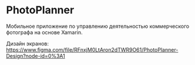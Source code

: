 # PhotoPlanner
Мобильное приложение по управлению деятельностью коммерческого фотографа на основе Xamarin.


Дизайн экранов: https://www.figma.com/file/RFnxjM0LtAron2dTWR9O61/PhotoPlanner-Design?node-id=0%3A1
